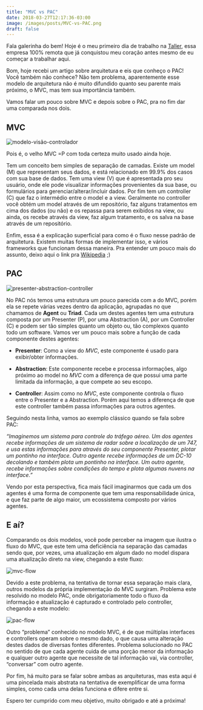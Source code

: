 ```yaml
---
title: "MVC vs PAC"
date: 2018-03-27T12:17:36-03:00
image: /images/posts/MVC-vs-PAC.png
draft: false
---
```


Fala galerinha do bem! Hoje é o meu primeiro dia de trabalho na [Taller](http://taller.net.br), essa empresa 100% remota que já conquistou meu coração antes mesmo de eu começar a trabalhar aqui.

Bom, hoje recebi um artigo sobre arquitetura e eis que conheço o PAC! Você também não conhece? Não tem problema, aparentemente esse modelo de arquitetura não é muito difundido quanto seu parente mais próximo, o MVC, mas tem sua importância também.

Vamos falar um pouco sobre MVC e depois sobre o PAC, pra no fim dar uma comparada nos dois.

## MVC

![modelo-visão-controlador](/images/posts/mvc-1-300x160.png)

Pois é, o velho MVC =P com toda certeza muito usado ainda hoje.

Tem um conceito bem simples de separação de camadas. Existe um model (M) que representam seus dados, e está relacionado em 99.9% dos casos com sua base de dados. Tem uma view (V) que é apresentada pro seu usuário, onde ele pode visualizar informações provenientes da sua base, ou formulários para gerenciar/alterar/incluir dados. Por fim tem um controller (C) que faz o intermédio entre o model e a view. Geralmente no controller você obtém um model através de um repositório, faz alguns tratamentos em cima dos dados (ou não) e os repassa para serem exibidos na view, ou ainda, os recebe através da view, faz algum tratamento, e os salva na base através de um repositório.

Enfim, essa é a explicação superficial para como é o fluxo nesse padrão de arquitetura. Existem muitas formas de implementar isso, e vários frameworks que funcionam dessa maneira. Pra entender um pouco mais do assunto, deixo aqui o link pra [Wikipedia](https://pt.wikipedia.org/wiki/MVC?oldformat=true) ;)

## PAC

![presenter-abstraction-controller](/images/posts/PAC-300x230.png)

No PAC nós temos uma estrutura um pouco parecida com a do MVC, porém ela se repete várias vezes dentro da aplicação, agrupadas no que chamamos de **Agent** ou **Triad**. Cada um destes agentes tem uma estrutura composta por um Presenter (P), por uma Abstraction (A), por um Controller (C) e podem ser tão simples quanto um objeto ou, tão complexos quanto todo um software. Vamos ver um pouco mais sobre a função de cada componente destes agentes:

- **Presenter**: Como a view do *MVC*, este componente é usado para exibir/obter informações.

- **Abstraction**: Este componente recebe e processa informações, algo próximo ao model no *MVC* com a diferença de que possui uma parte limitada da informação, a que compete ao seu escopo.

- **Controller**: Assim como no *MVC*, este componente controla o fluxo entre o Presenter e a Abstraction. Porém aqui temos a diferença de que este controller também passa informações para outros agentes.

Seguindo nesta linha, vamos ao exemplo clássico quando se fala sobre PAC:

*“Imaginemos um sistema para controle do tráfego aéreo. Um dos agentes recebe informações de um sistema de radar sobre a localização de um 747, e usa estas informações para através do seu componente Presenter, plotar um pontinho na interface. Outro agente recebe informações de um DC-10 decolando e também plota um pontinho na interface. Um outro agente, recebe informações sobre condições do tempo e plota algumas nuvens na interface.”*

Vendo por esta perspectiva, fica mais fácil imaginarmos que cada um dos agentes é uma forma de componente que tem uma responsabilidade única, e que faz parte de algo maior, um ecossistema composto por vários agentes.

## E aí?

Comparando os dois modelos, você pode perceber na imagem que ilustra o fluxo do MVC, que este tem uma deficiência na separação das camadas sendo que, por vezes, uma atualização em algum dado no model dispara uma atualização direto na view, chegando a este fluxo:

![mvc-flow](/images/posts/MVC-–-2.png)

Devido a este problema, na tentativa de tornar essa separação mais clara, outros modelos da própria implementação do MVC surgiram. Problema este resolvido no modelo PAC, onde obrigatoriamente todo o fluxo da informação e atualização é capturado e controlado pelo controller, chegando a este modelo:

![pac-flow](/images/posts/PAC-–-2.png)

Outro “problema” conhecido no modelo MVC, é de que múltiplas interfaces e controllers operam sobre o mesmo dado, o que causa uma alteração destes dados de diversas fontes diferentes. Problema solucionado no PAC no sentido de que cada agente cuida de uma porção menor da informação e qualquer outro agente que necessite de tal informação vai,  via controller, “conversar” com outro agente.

Por fim, há muito para se falar sobre ambas as arquiteturas, mas esta aqui é uma pincelada mais abstrata na tentativa de exemplificar de uma forma simples, como cada uma delas funciona e difere entre si.

Espero ter cumprido com meu objetivo, muito obrigado e até a próxima!